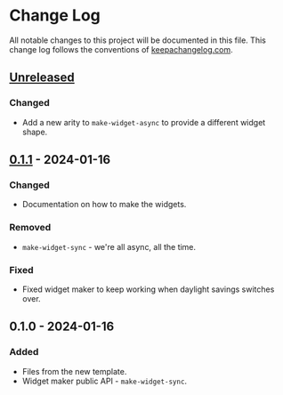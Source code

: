 # Change Log
All notable changes to this project will be documented in this file. This change log follows the conventions of [keepachangelog.com](http://keepachangelog.com/).

## [Unreleased]
### Changed
- Add a new arity to `make-widget-async` to provide a different widget shape.

## [0.1.1] - 2024-01-16
### Changed
- Documentation on how to make the widgets.

### Removed
- `make-widget-sync` - we're all async, all the time.

### Fixed
- Fixed widget maker to keep working when daylight savings switches over.

## 0.1.0 - 2024-01-16
### Added
- Files from the new template.
- Widget maker public API - `make-widget-sync`.

[Unreleased]: https://sourcehost.site/your-name/invoices/compare/0.1.1...HEAD
[0.1.1]: https://sourcehost.site/your-name/invoices/compare/0.1.0...0.1.1
